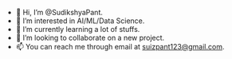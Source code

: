 - 👋 Hi, I’m @SudikshyaPant.
- 👀 I’m interested in AI/ML/Data Science.
- 🌱 I’m currently learning a lot of stuffs.
- 💞️ I’m looking to collaborate on a new project.
- 📫 You can reach me through email at suizpant123@gmail.com.

<!---
SudikshyaPant/SudikshyaPant is a ✨ special ✨ repository because its `README.md` (this file) appears on your GitHub profile.
You can click the Preview link to take a look at your changes.
--->

